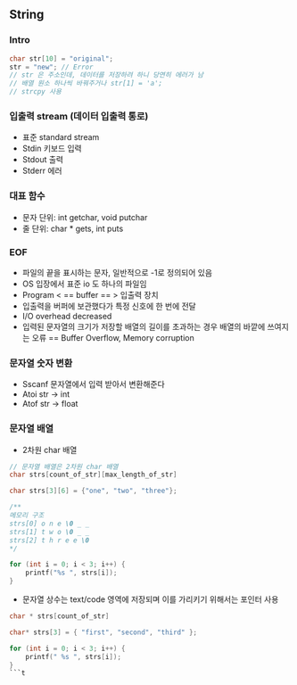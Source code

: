 ## String 

### Intro    
```c
char str[10] = "original";
str = "new"; // Error 
// str 은 주소인데, 데이터를 저장하려 하니 당연히 에러가 남
// 배열 원소 하나씩 바꿔주거나 str[1] = 'a';
// strcpy 사용 
```
    
### 입출력 stream (데이터 입출력 통로)
- 표준 standard stream
- Stdin 키보드 입력
- Stdout 출력
- Stderr 에러

### 대표 함수
- 문자 단위: int getchar, void putchar
- 줄 단위: char * gets, int puts

### EOF
- 파일의 끝을 표시하는 문자, 일반적으로 -1로 정의되어 있음
- OS 입장에서 표준 io 도 하나의 파일임
- Program < == buffer == > 입출력 장치
- 입출력을 버퍼에 보관했다가 특정 신호에 한 번에 전달
- I/O overhead decreased
- 입력된 문자열의 크기가 저장할 배열의 길이를 초과하는 경우 배열의 바깥에 쓰여지는 오류 == Buffer Overflow, Memory corruption

### 문자열 숫자 변환
- Sscanf 문자열에서 입력 받아서 변환해준다
- Atoi str → int
- Atof str → float

### 문자열 배열
- 2차원 char 배열
```c
// 문자열 배열은 2차원 char 배열
char strs[count_of_str][max_length_of_str]

char strs[3][6] = {"one", "two", "three"}; 

/**
메모리 구조
strs[0] o n e \0 _ _ 
strs[1] t w o \0 _ _
strs[2] t h r e e \0
*/

for (int i = 0; i < 3; i++) {
    printf("%s ", strs[i]);
}
```
- 문자열 상수는 text/code 영역에 저장되며 이를 가리키기 위해서는 포인터 사용
```c
char * strs[count_of_str]

char* strs[3] = { "first", "second", "third" };

for (int i = 0; i < 3; i++) {
    printf(" %s ", strs[i]); 
}
```t